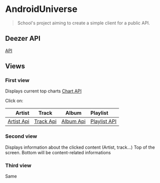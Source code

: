 # AndroidUniverse

> School's project aiming to create a simple client for a public API.

## Deezer API

[API](http://api.deezer.com)

## Views

### First view

Displays current top charts
[Chart API](http://api.deezer.com/chart)

Click on:

Artist | Track | Album | Playlist
------:|:------:|:------:|:------
[Artist Api][3] | [Track Api][4] | [Album Api][5] | [Playlist API][6]

### Second view

Displays information about the clicked content (Artist, track...)
Top of the screen.
Bottom will be content-related informations

### Third view

Same



[1]:http://api.deezer.com
[2]:http://api.deezer.com/chart
[3]:http://api.deezer.com/artist/{id}
[4]:http://api.deezer.com/track/{id}
[5]:http://api.deezer.com/album/{id}
[6]:http://api.deezer.com/playlist/{id}


